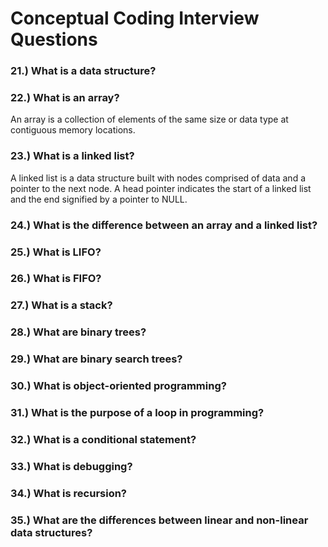 # Conceptual Coding Interview Questions
### 21.) What is a data structure? <br>
### 22.) What is an array? <br>
An array is a collection of elements of the same size or data type at contiguous memory locations.
### 23.) What is a linked list? <br>
A linked list is a data structure built with nodes comprised of data and a pointer to the next node. A head pointer indicates the start of a linked list and the end signified by a pointer to NULL.
### 24.) What is the difference between an array and a linked list? <br>
### 25.) What is LIFO? <br>
### 26.) What is FIFO? <br>
### 27.) What is a stack? <br>
### 28.) What are binary trees? <br>
### 29.) What are binary search trees? <br>
### 30.) What is object-oriented programming? <br>
### 31.) What is the purpose of a loop in programming? <br>
### 32.) What is a conditional statement? <br>
### 33.) What is debugging? <br>
### 34.) What is recursion? <br>
### 35.) What are the differences between linear and non-linear data structures? <br>

